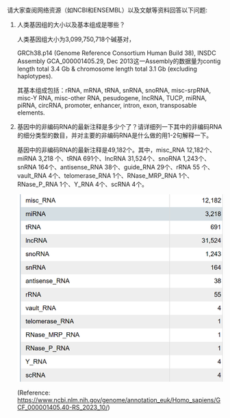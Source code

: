 请大家查阅网络资源（如NCBI和ENSEMBL）以及文献等资料回答以下问题:

1) 人类基因组的大小以及基本组成是哪些？

    人类基因组大小为3,099,750,718个碱基对，
    
    GRCh38.p14 (Genome Reference Consortium Human Build 38), INSDC Assembly GCA_000001405.29, Dec 2013这一Assembly的数据量为contig length total 3.4 Gb & chromosome length total 3.1 Gb (excluding haplotypes).

    其基本组成包括：rRNA, mRNA, tRNA, snRNA, snoRNA, misc-srpRNA, misc-Y RNA, misc-other RNA, pesudogene, lncRNA, TUCP, miRNA, piRNA, circRNA, promoter, enhancer, intron, exon, transposable elements.

2) 基因中的非编码RNA的最新注释是多少个了？请详细列一下其中的非编码RNA的细分类型的数目，并对主要的非编码RNA是什么做的用1-2句解释一下。


    基因中的非编码RNA的最新注释是49,182个。其中，misc_RNA 12,182个、miRNA 3,218	个、tRNA 691个、lncRNA 31,524个、snoRNA 1,243个、snRNA 164个、antisense_RNA 38个、guide_RNA 29个、rRNA 55	个、vault_RNA 4个、telomerase_RNA 1个、RNase_MRP_RNA 1个、RNase_P_RNA 1个、Y_RNA 4个、scRNA 4个。

    ![alt text](GCF_000001405.40-RS_2023_10.png "GCF_000001405.40-RS_2023_10.png")

    (Reference: https://www.ncbi.nlm.nih.gov/genome/annotation_euk/Homo_sapiens/GCF_000001405.40-RS_2023_10/)